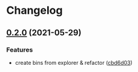 # Changelog

## [0.2.0](https://www.github.com/readthedocs-fr/bin-client-vscode/compare/v0.1.0...v0.2.0) (2021-05-29)


### Features

* create bins from explorer & refactor ([cbd6d03](https://www.github.com/readthedocs-fr/bin-client-vscode/commit/cbd6d03e21140a6480e9068207e418974d88bc0d))
